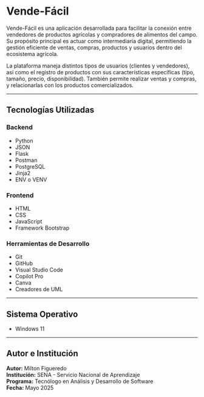 # Vende-Fácil

Vende-Fácil es una aplicación desarrollada para facilitar la conexión entre vendedores de productos agrícolas y compradores de alimentos del campo. Su propósito principal es actuar como intermediaria digital, permitiendo la gestión eficiente de ventas, compras, productos y usuarios dentro del ecosistema agrícola.

La plataforma maneja distintos tipos de usuarios (clientes y vendedores), así como el registro de productos con sus características específicas (tipo, tamaño, precio, disponibilidad). También permite realizar ventas y compras, y relacionarlas con los productos comercializados.

---

## Tecnologías Utilizadas

### Backend
- Python
- JSON
- Flask
- Postman
- PostgreSQL
- Jinja2
- ENV o VENV

### Frontend
- HTML
- CSS
- JavaScript
- Framework Bootstrap

### Herramientas de Desarrollo
- Git
- GitHub
- Visual Studio Code
- Copilot Pro
- Canva
- Creadores de UML

---

## Sistema Operativo
- Windows 11

---

## Autor e Institución
**Autor:** Milton Figueredo  
**Institución:** SENA - Servicio Nacional de Aprendizaje  
**Programa:** Tecnólogo en Análisis y Desarrollo de Software  
**Fecha:** Mayo 2025
